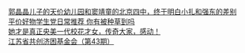   
[郭晶晶儿子的天价幼儿园和窦靖童的北京四中，终于明白小扎和强东的差别](http://www.dianyue.me/archives/441/0yiczcpvz1wqzwsw/)  
[平价好物学生党日常推荐 你有被种草到吗](http://www.dianyue.me/archives/587/h01ahme429r05yrf/)  
[她才是真正央美一代校花才女，传奇大家，感动！](http://www.dianyue.me/archives/650/hhptweofila4y9rb/)  
[江苏省共创济困基金会（第43期）](http://www.dianyue.me/archives/729/wpal8n2cwl053dmz/)